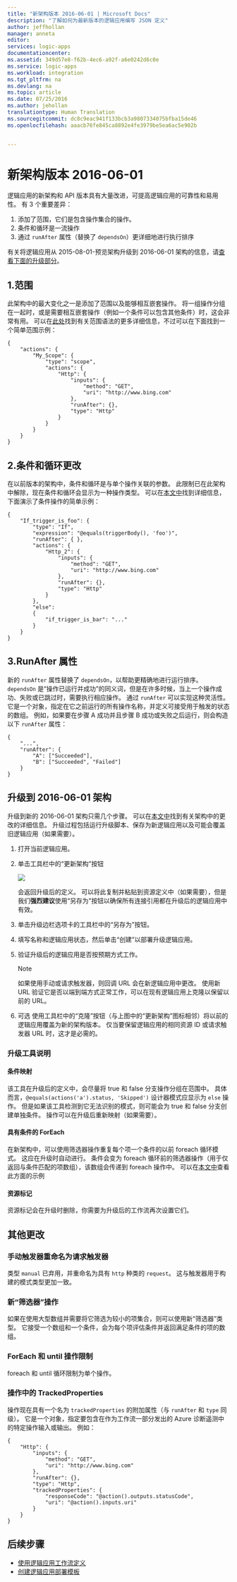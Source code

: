 ```yaml
---
title: "新架构版本 2016-06-01 | Microsoft Docs"
description: "了解如何为最新版本的逻辑应用编写 JSON 定义"
author: jeffhollan
manager: anneta
editor: 
services: logic-apps
documentationcenter: 
ms.assetid: 349d57e8-f62b-4ec6-a92f-a6e0242d6c0e
ms.service: logic-apps
ms.workload: integration
ms.tgt_pltfrm: na
ms.devlang: na
ms.topic: article
ms.date: 07/25/2016
ms.author: jehollan
translationtype: Human Translation
ms.sourcegitcommit: dc8c9eac941f133bcb3a9807334075bfba15de46
ms.openlocfilehash: aaacb76fe845ca8892e4fe3979be5ea6ac5e902b


---
```

# <a name="new-schema-version-2016-06-01"></a>新架构版本 2016-06-01
逻辑应用的新架构和 API 版本具有大量改进，可提高逻辑应用的可靠性和易用性。 有 3 个重要差异：

1. 添加了范围，它们是包含操作集合的操作。
2. 条件和循环是一流操作
3. 通过 `runAfter` 属性（替换了 `dependsOn`）更详细地进行执行排序

有关将逻辑应用从 2015-08-01-预览架构升级到 2016-06-01 架构的信息，请[查看下面的升级部分](#upgrading-to-2016-06-01-schema)。

## <a name="1-scopes"></a>1.范围
此架构中的最大变化之一是添加了范围以及能够相互嵌套操作。  将一组操作分组在一起时，或是需要相互嵌套操作（例如一个条件可以包含其他条件）时，这会非常有用。  可以在[此处](../logic-apps/logic-apps-loops-and-scopes.md)找到有关范围语法的更多详细信息，不过可以在下面找到一个简单范围示例：

```
{
    "actions": {
        "My_Scope": {
            "type": "scope",
            "actions": {                
                "Http": {
                    "inputs": {
                        "method": "GET",
                        "uri": "http://www.bing.com"
                    },
                    "runAfter": {},
                    "type": "Http"
                }
            }
        }
    }
}
```

## <a name="2-conditions-and-loops-changes"></a>2.条件和循环更改
在以前版本的架构中，条件和循环是与单个操作关联的参数。  此限制已在此架构中解除，现在条件和循环会显示为一种操作类型。  可以在[本文中](../logic-apps/logic-apps-loops-and-scopes.md)找到详细信息，下面演示了条件操作的简单示例：

```
{
    "If_trigger_is_foo": {
        "type": "If",
        "expression": "@equals(triggerBody(), 'foo')",
        "runAfter": { },
        "actions": {
            "Http_2": {
                "inputs": {
                    "method": "GET",
                    "uri": "http://www.bing.com"
                },
                "runAfter": {},
                "type": "Http"
            }
        },
        "else": 
        {
            "if_trigger_is_bar": "..."
        }      
    }
}
```

## <a name="3-runafter-property"></a>3.RunAfter 属性
新的 `runAfter` 属性替换了 `dependsOn`，以帮助更精确地进行运行排序。  `dependsOn` 是“操作已运行并成功”的同义词，但是在许多时候，当上一个操作成功、失败或已跳过时，需要执行相应操作。  通过 `runAfter` 可以实现这种灵活性。  它是一个对象，指定在它之前运行的所有操作名称，并定义可接受用于触发的状态的数组。  例如，如果要在步骤 A 成功并且步骤 B 成功或失败之后运行，则会构造以下 `runAfter` 属性：

```
{
    "...",
    "runAfter": {
        "A": ["Succeeded"],
        "B": ["Succeeded", "Failed"]
    }
}
```

## <a name="upgrading-to-2016-06-01-schema"></a>升级到 2016-06-01 架构
升级到新的 2016-06-01 架构只需几个步骤。  可以在[本文中](../logic-apps/logic-apps-schema-2016-04-01.md)找到有关架构中的更改的详细信息。  升级过程包括运行升级脚本、保存为新逻辑应用以及可能会覆盖旧逻辑应用（如果需要）。

1. 打开当前逻辑应用。
2. 单击工具栏中的“更新架构”按钮
   
    ![][1]
   
    会返回升级后的定义。  可以将此复制并粘贴到资源定义中（如果需要），但是我们**强烈建议**使用“另存为”按钮以确保所有连接引用都在升级后的逻辑应用中有效。
3. 单击升级边栏选项卡的工具栏中的“另存为”按钮。
4. 填写名称和逻辑应用状态，然后单击“创建”以部署升级逻辑应用。
5. 验证升级后的逻辑应用是否按预期方式工作。
   
   > [!NOTE]
   > 如果使用手动或请求触发器，则回调 URL 会在新逻辑应用中更改。  使用新 URL 验证它是否以端到端方式正常工作，可以在现有逻辑应用上克隆以保留以前的 URL。
   > 
   > 
6. 可选 使用工具栏中的“克隆”按钮（与上图中的“更新架构”图标相邻）将以前的逻辑应用覆盖为新的架构版本。  仅当要保留逻辑应用的相同资源 ID 或请求触发器 URL 时，这才是必需的。

### <a name="upgrade-tool-notes"></a>升级工具说明
#### <a name="condition-mapping"></a>条件映射
该工具在升级后的定义中，会尽量将 true 和 false 分支操作分组在范围中。  具体而言，`@equals(actions('a').status, 'Skipped')` 设计器模式应显示为 `else` 操作。  但是如果该工具检测到它无法识别的模式，则可能会为 true 和 false 分支创建单独条件。  操作可以在升级后重新映射（如果需要）。

#### <a name="foreach-with-condition"></a>具有条件的 ForEach
在新架构中，可以使用筛选器操作重复每个项一个条件的以前 foreach 循环模式。  这应在升级时自动进行。  条件会变为 foreach 循环前的筛选器操作（用于仅返回与条件匹配的项数组），该数组会传递到 foreach 操作中。  可以在[本文中](../logic-apps/logic-apps-loops-and-scopes.md)查看此方面的示例

#### <a name="resource-tags"></a>资源标记
资源标记会在升级时删除，你需要为升级后的工作流再次设置它们。

## <a name="other-changes"></a>其他更改
### <a name="manual-trigger-renamed-to-request-trigger"></a>手动触发器重命名为请求触发器
类型 `manual` 已弃用，并重命名为具有 `http` 种类的 `request`。  这与触发器用于构建的模式类型更加一致。

### <a name="new-filter-action"></a>新“筛选器”操作
如果在使用大型数组并需要将它筛选为较小的项集合，则可以使用新“筛选器”类型。  它接受一个数组和一个条件，会为每个项评估条件并返回满足条件的项的数组。

### <a name="foreach-and-until-action-restrictions"></a>ForEach 和 until 操作限制
foreach 和 until 循环限制为单个操作。

### <a name="trackedproperties-on-actions"></a>操作中的 TrackedProperties
操作现在具有一个名为 `trackedProperties` 的附加属性（与 `runAfter` 和 `type` 同级）。  它是一个对象，指定要包含在作为工作流一部分发出的 Azure 诊断遥测中的特定操作输入或输出。  例如：

```
{                
    "Http": {
        "inputs": {
            "method": "GET",
            "uri": "http://www.bing.com"
        },
        "runAfter": {},
        "type": "Http",
        "trackedProperties": {
            "responseCode": "@action().outputs.statusCode",
            "uri": "@action().inputs.uri"
        }
    }
}
```

## <a name="next-steps"></a>后续步骤
* [使用逻辑应用工作流定义](../logic-apps/logic-apps-author-definitions.md)
* [创建逻辑应用部署模板](../logic-apps/logic-apps-create-deploy-template.md)

<!-- Image references -->
[1]: ./media/logic-apps-schema-2016-04-01/upgradeButton.png



<!--HONumber=Jan17_HO3-->


